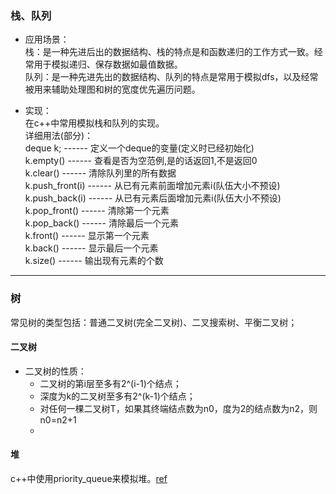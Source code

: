 ### 栈、队列

* 应用场景：  
栈：是一种先进后出的数据结构、栈的特点是和函数递归的工作方式一致。经常用于模拟递归、保存数据如最值数据。  
队列：是一种先进先出的数据结构、队列的特点是常用于模拟dfs，以及经常被用来辅助处理图和树的宽度优先遍历问题。

* 实现：  
在c++中常用<deque>模拟栈和队列的实现。  
详细用法(部分)：  
deque<Type> k;      ------      定义一个deque的变量(定义时已经初始化)  
k.empty()      ------      查看是否为空范例,是的话返回1,不是返回0  
k.clear()      ------      清除队列里的所有数据  
k.push_front(i)      ------      从已有元素前面增加元素i(队伍大小不预设)  
k.push_back(i)      ------      从已有元素后面增加元素i(队伍大小不预设)  
k.pop_front()      ------      清除第一个元素  
k.pop_back()      ------      清除最后一个元素  
k.front()      ------      显示第一个元素  
k.back()      ------      显示最后一个元素  
k.size()      ------      输出现有元素的个数  


---

### 树
常见树的类型包括：普通二叉树(完全二叉树)、二叉搜索树、平衡二叉树；

#### 二叉树

* 二叉树的性质：
    * 二叉树的第i层至多有2^(i-1)个结点；
    * 深度为k的二叉树至多有2^(k-1)个结点；
    * 对任何一棵二叉树T，如果其终端结点数为n0，度为2的结点数为n2，则n0=n2+1
    *


#### 堆
c++中使用priority_queue来模拟堆。[ref](https://blog.csdn.net/nisxiya/article/details/45725857)
